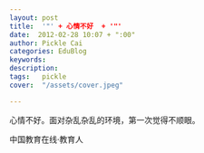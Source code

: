 ```yaml
---
layout: post  
title:  '"' + 心情不好  + '"'
date:  2012-02-28 10:07 + ":00" 
author: Pickle Cai  
categories: EduBlog  
keywords: 
description:   
tags:	pickle   
cover:  "/assets/cover.jpeg"  

---  
```

    
 心情不好。面对杂乱杂乱的环境，第一次觉得不顺眼。

		

		    
 中国教育在线·教育人

